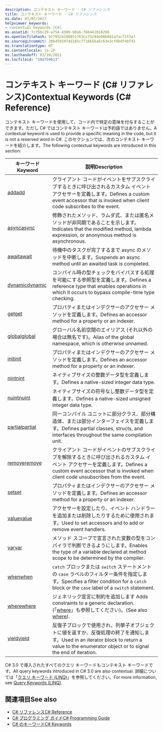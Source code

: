 ```yaml
---
description: コンテキスト キーワード - C# リファレンス
title: コンテキスト キーワード - C# リファレンス
ms.date: 03/07/2017
helpviewer_keywords:
- contextual keywords [C#]
ms.assetid: 7c76bc29-a754-4389-b0ab-f6b441018298
ms.openlocfilehash: 917932e208851763cc75244e08b081a7acf1f3a7
ms.sourcegitcommit: 20b4565974d185c7716656a6c63e3cfdbdf4bf41
ms.translationtype: HT
ms.contentlocale: ja-JP
ms.lasthandoff: 03/20/2021
ms.locfileid: "104759613"
---
```

# <a name="contextual-keywords-c-reference"></a><span data-ttu-id="7d2dc-103">コンテキスト キーワード (C# リファレンス)</span><span class="sxs-lookup"><span data-stu-id="7d2dc-103">Contextual Keywords (C# Reference)</span></span>

<span data-ttu-id="7d2dc-104">コンテキスト キーワードを使用して、コード内で特定の意味を付与することができます。ただし C# ではコンテキスト キーワードは予約語ではありません。</span><span class="sxs-lookup"><span data-stu-id="7d2dc-104">A contextual keyword is used to provide a specific meaning in the code, but it is not a reserved word in C#.</span></span> <span data-ttu-id="7d2dc-105">このセクションでは、次のコンテキスト キーワードを紹介します。</span><span class="sxs-lookup"><span data-stu-id="7d2dc-105">The following contextual keywords are introduced in this section:</span></span>  
  
|<span data-ttu-id="7d2dc-106">キーワード</span><span class="sxs-lookup"><span data-stu-id="7d2dc-106">Keyword</span></span>|<span data-ttu-id="7d2dc-107">説明</span><span class="sxs-lookup"><span data-stu-id="7d2dc-107">Description</span></span>|  
|-------------|-----------------|  
|[<span data-ttu-id="7d2dc-108">add</span><span class="sxs-lookup"><span data-stu-id="7d2dc-108">add</span></span>](./add.md)|<span data-ttu-id="7d2dc-109">クライアント コードがイベントをサブスクライブするときに呼び出されるカスタム イベント アクセサーを定義します。</span><span class="sxs-lookup"><span data-stu-id="7d2dc-109">Defines a custom event accessor that is invoked when client code subscribes to the event.</span></span>|  
|[<span data-ttu-id="7d2dc-110">async</span><span class="sxs-lookup"><span data-stu-id="7d2dc-110">async</span></span>](./async.md)|<span data-ttu-id="7d2dc-111">修飾されたメソッド、ラムダ式、または匿名メソッドが非同期であることを示します。</span><span class="sxs-lookup"><span data-stu-id="7d2dc-111">Indicates that the modified method, lambda expression, or anonymous method is asynchronous.</span></span>|  
|[<span data-ttu-id="7d2dc-112">await</span><span class="sxs-lookup"><span data-stu-id="7d2dc-112">await</span></span>](../operators/await.md)|<span data-ttu-id="7d2dc-113">待機中のタスクが完了するまで async のメソッドを中断します。</span><span class="sxs-lookup"><span data-stu-id="7d2dc-113">Suspends an async method until an awaited task is completed.</span></span>|  
|[<span data-ttu-id="7d2dc-114">dynamic</span><span class="sxs-lookup"><span data-stu-id="7d2dc-114">dynamic</span></span>](../builtin-types/reference-types.md)|<span data-ttu-id="7d2dc-115">コンパイル時の型チェックをバイパスする処理を可能にする参照型を定義します。</span><span class="sxs-lookup"><span data-stu-id="7d2dc-115">Defines a reference type that enables operations in which it occurs to bypass compile-time type checking.</span></span>|  
|[<span data-ttu-id="7d2dc-116">get</span><span class="sxs-lookup"><span data-stu-id="7d2dc-116">get</span></span>](./get.md)|<span data-ttu-id="7d2dc-117">プロパティまたはインデクサーのアクセサー メソッドを定義します。</span><span class="sxs-lookup"><span data-stu-id="7d2dc-117">Defines an accessor method for a property or an indexer.</span></span>|  
|[<span data-ttu-id="7d2dc-118">global</span><span class="sxs-lookup"><span data-stu-id="7d2dc-118">global</span></span>](../operators/namespace-alias-qualifier.md)|<span data-ttu-id="7d2dc-119">グローバル名前空間のエイリアス (それ以外の場合は無名です)。</span><span class="sxs-lookup"><span data-stu-id="7d2dc-119">Alias of the global namespace, which is otherwise unnamed.</span></span>|  
|[<span data-ttu-id="7d2dc-120">init</span><span class="sxs-lookup"><span data-stu-id="7d2dc-120">init</span></span>](./init.md)|<span data-ttu-id="7d2dc-121">プロパティまたはインデクサーのアクセサー メソッドを定義します。</span><span class="sxs-lookup"><span data-stu-id="7d2dc-121">Defines an accessor method for a property or an indexer.</span></span>|  
|[<span data-ttu-id="7d2dc-122">nint</span><span class="sxs-lookup"><span data-stu-id="7d2dc-122">nint</span></span>](../builtin-types/nint-nuint.md)|<span data-ttu-id="7d2dc-123">ネイティブサイズの整数データ型を定義します。</span><span class="sxs-lookup"><span data-stu-id="7d2dc-123">Defines a native-sized integer data type.</span></span>|  
|[<span data-ttu-id="7d2dc-124">nuint</span><span class="sxs-lookup"><span data-stu-id="7d2dc-124">nuint</span></span>](../builtin-types/nint-nuint.md)|<span data-ttu-id="7d2dc-125">ネイティブサイズの符号なし整数データ型を定義します。</span><span class="sxs-lookup"><span data-stu-id="7d2dc-125">Defines a native-sized unsigned integer data type.</span></span>|  
|[<span data-ttu-id="7d2dc-126">partial</span><span class="sxs-lookup"><span data-stu-id="7d2dc-126">partial</span></span>](./partial-type.md)|<span data-ttu-id="7d2dc-127">同一コンパイル ユニットに部分クラス、部分構造体、または部分インターフェイスを定義します。</span><span class="sxs-lookup"><span data-stu-id="7d2dc-127">Defines partial classes, structs, and interfaces throughout the same compilation unit.</span></span>|  
|[<span data-ttu-id="7d2dc-128">remove</span><span class="sxs-lookup"><span data-stu-id="7d2dc-128">remove</span></span>](./remove.md)|<span data-ttu-id="7d2dc-129">クライアント コードがイベントのサブスクライブを解除するときに呼び出されるカスタム イベント アクセサーを定義します。</span><span class="sxs-lookup"><span data-stu-id="7d2dc-129">Defines a custom event accessor that is invoked when client code unsubscribes from the event.</span></span>|  
|[<span data-ttu-id="7d2dc-130">set</span><span class="sxs-lookup"><span data-stu-id="7d2dc-130">set</span></span>](./set.md)|<span data-ttu-id="7d2dc-131">プロパティまたはインデクサーのアクセサー メソッドを定義します。</span><span class="sxs-lookup"><span data-stu-id="7d2dc-131">Defines an accessor method for a property or an indexer.</span></span>|  
|[<span data-ttu-id="7d2dc-132">value</span><span class="sxs-lookup"><span data-stu-id="7d2dc-132">value</span></span>](./value.md)|<span data-ttu-id="7d2dc-133">アクセサーを設定したり、イベント ハンドラーを追加または削除したりするために使用されます。</span><span class="sxs-lookup"><span data-stu-id="7d2dc-133">Used to set accessors and to add or remove event handlers.</span></span>|  
|[<span data-ttu-id="7d2dc-134">var</span><span class="sxs-lookup"><span data-stu-id="7d2dc-134">var</span></span>](./var.md)|<span data-ttu-id="7d2dc-135">メソッド スコープで宣言された変数の型をコンパイラで判断できるようにします。</span><span class="sxs-lookup"><span data-stu-id="7d2dc-135">Enables the type of a variable declared at method scope to be determined by the compiler.</span></span>|  
|[<span data-ttu-id="7d2dc-136">when</span><span class="sxs-lookup"><span data-stu-id="7d2dc-136">when</span></span>](when.md)|<span data-ttu-id="7d2dc-137">`catch` ブロックまたは `switch` ステートメントの `case` ラベルのフィルター条件を指定します。</span><span class="sxs-lookup"><span data-stu-id="7d2dc-137">Specifies a filter condition for a `catch` block or the `case` label of a `switch` statement.</span></span>|
|[<span data-ttu-id="7d2dc-138">where</span><span class="sxs-lookup"><span data-stu-id="7d2dc-138">where</span></span>](./where-generic-type-constraint.md)|<span data-ttu-id="7d2dc-139">ジェネリック宣言に制約を追加します </span><span class="sxs-lookup"><span data-stu-id="7d2dc-139">Adds constraints to a generic declaration.</span></span> <span data-ttu-id="7d2dc-140">(「[where](./where-clause.md)」も参照してください)。</span><span class="sxs-lookup"><span data-stu-id="7d2dc-140">(See also [where](./where-clause.md)).</span></span>|  
|[<span data-ttu-id="7d2dc-141">yield</span><span class="sxs-lookup"><span data-stu-id="7d2dc-141">yield</span></span>](./yield.md)|<span data-ttu-id="7d2dc-142">反復子ブロックで使用され、列挙子オブジェクトに値を返すか、反復処理の終了を通知します。</span><span class="sxs-lookup"><span data-stu-id="7d2dc-142">Used in an iterator block to return a value to the enumerator object or to signal the end of iteration.</span></span>|  
  
 <span data-ttu-id="7d2dc-143">C# 3.0 で導入されたすべてのクエリ キーワードもコンテキスト キーワードです。</span><span class="sxs-lookup"><span data-stu-id="7d2dc-143">All query keywords introduced in C# 3.0 are also contextual.</span></span> <span data-ttu-id="7d2dc-144">詳細については「[クエリ キーワード (LINQ)](./query-keywords.md)」を参照してください。</span><span class="sxs-lookup"><span data-stu-id="7d2dc-144">For more information, see [Query Keywords (LINQ)](./query-keywords.md).</span></span>  
  
## <a name="see-also"></a><span data-ttu-id="7d2dc-145">関連項目</span><span class="sxs-lookup"><span data-stu-id="7d2dc-145">See also</span></span>

- [<span data-ttu-id="7d2dc-146">C# リファレンス</span><span class="sxs-lookup"><span data-stu-id="7d2dc-146">C# Reference</span></span>](../index.md)
- [<span data-ttu-id="7d2dc-147">C# プログラミング ガイド</span><span class="sxs-lookup"><span data-stu-id="7d2dc-147">C# Programming Guide</span></span>](../../programming-guide/index.md)
- [<span data-ttu-id="7d2dc-148">C# のキーワード</span><span class="sxs-lookup"><span data-stu-id="7d2dc-148">C# Keywords</span></span>](./index.md)
